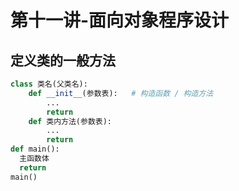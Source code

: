 # 第十一讲-面向对象程序设计
## 定义类的一般方法
```python
class 类名(父类名):
    def __init__(参数表):   # 构造函数 / 构造方法
        ...
        return
    def 类内方法(参数表):
        ...
        return
def main():
  主函数体
  return
main()
```
